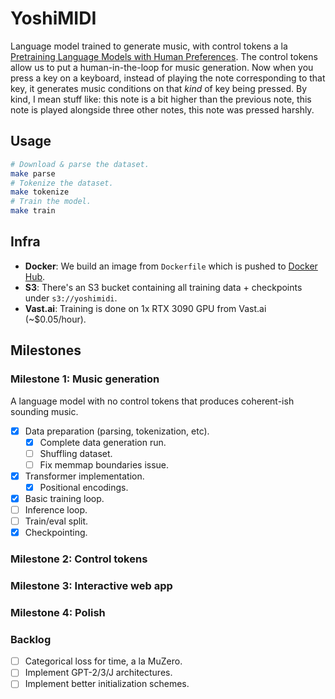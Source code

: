 # YoshiMIDI

Language model trained to generate music, with control tokens a la [Pretraining Language Models with Human Preferences](https://arxiv.org/abs/2302.08582). The control tokens allow us to put a human-in-the-loop for music generation. Now when you press a key on a keyboard, instead of playing the note corresponding to that key, it generates music conditions on that *kind* of key being pressed. By kind, I mean stuff like: this note is a bit higher than the previous note, this note is played alongside three other notes, this note was pressed harshly.

## Usage

```bash
# Download & parse the dataset.
make parse
# Tokenize the dataset.
make tokenize
# Train the model.
make train
```

## Infra
- **Docker**: We build an image from `Dockerfile` which is pushed to [Docker Hub](https://hub.docker.com/repository/docker/mishajw/yoshimidi/).
- **S3**: There's an S3 bucket containing all training data + checkpoints under `s3://yoshimidi`.
- **Vast.ai**: Training is done on 1x RTX 3090 GPU from Vast.ai (~$0.05/hour).

## Milestones

### Milestone 1: Music generation
A language model with no control tokens that produces coherent-ish sounding music.

- [x] Data preparation (parsing, tokenization, etc).
  - [x] Complete data generation run.
  - [ ] Shuffling dataset.
  - [ ] Fix memmap boundaries issue.
- [x] Transformer implementation.
  - [x] Positional encodings.
- [x] Basic training loop.
- [ ] Inference loop.
- [ ] Train/eval split.
- [x] Checkpointing.

### Milestone 2: Control tokens

### Milestone 3: Interactive web app

### Milestone 4: Polish

### Backlog
- [ ] Categorical loss for time, a la MuZero.
- [ ] Implement GPT-2/3/J architectures.
- [ ] Implement better initialization schemes.
